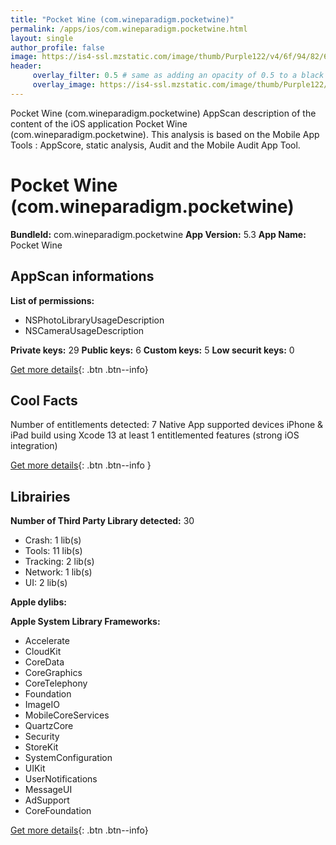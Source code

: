 ```yaml
---
title: "Pocket Wine (com.wineparadigm.pocketwine)"
permalink: /apps/ios/com.wineparadigm.pocketwine.html
layout: single
author_profile: false
image: https://is4-ssl.mzstatic.com/image/thumb/Purple122/v4/6f/94/82/6f948203-eaf9-8723-c1c1-54ffc8c22fae/PocketWine-1x_U007emarketing-0-5-0-85-220.png/512x512bb.jpg
header: 
     overlay_filter: 0.5 # same as adding an opacity of 0.5 to a black background
     overlay_image: https://is4-ssl.mzstatic.com/image/thumb/Purple122/v4/6f/94/82/6f948203-eaf9-8723-c1c1-54ffc8c22fae/PocketWine-1x_U007emarketing-0-5-0-85-220.png/512x512bb.jpg
---
```

Pocket Wine (com.wineparadigm.pocketwine) AppScan description of the content of the iOS application Pocket Wine (com.wineparadigm.pocketwine). This analysis is based on the Mobile App Tools : AppScore, static analysis, Audit and the Mobile Audit App Tool.

# Pocket Wine (com.wineparadigm.pocketwine)

**BundleId:** com.wineparadigm.pocketwine
**App Version:** 5.3
**App Name:** Pocket Wine


## AppScan informations 

**List of permissions:** 
- NSPhotoLibraryUsageDescription
- NSCameraUsageDescription
  
  
**Private keys:** 29
**Public keys:** 6
**Custom keys:** 5
**Low securit keys:** 0
  
[Get more details](/pricing.html){: .btn .btn--info}

## Cool Facts

Number of entitlements detected: 7
Native App
supported devices iPhone & iPad
build using Xcode 13
at least 1 entitlemented features (strong iOS integration)
  
[Get more details](/pricing.html){: .btn .btn--info }

## Librairies 
**Number of Third Party Library detected:** 30
- Crash: 1 lib(s)
- Tools: 11 lib(s)
- Tracking: 2 lib(s)
- Network: 1 lib(s)
- UI: 2 lib(s)


**Apple dylibs:**


**Apple System Library Frameworks:**
- Accelerate
- CloudKit
- CoreData
- CoreGraphics
- CoreTelephony
- Foundation
- ImageIO
- MobileCoreServices
- QuartzCore
- Security
- StoreKit
- SystemConfiguration
- UIKit
- UserNotifications
- MessageUI
- AdSupport
- CoreFoundation


  
[Get more details](/pricing.html){: .btn .btn--info}

